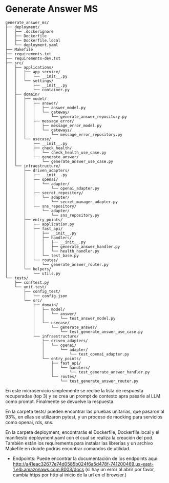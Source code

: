# Generate Answer MS

```
generate_answer_ms/
├── deployment/
│   ├── .dockerignore
│   ├── Dockerfile
│   ├── Dockerfile.local
│   └── deployment.yaml
├── Makefile
├── requirements.txt
├── requirements-dev.txt
├── src/
│   ├── applications/
│   │   ├── app_service/
│   │   │   └── __init__.py
│   │   └── settings/
│   │       ├── __init__.py
│   │       └── container.py
│   ├── domain/
│   │   ├── model/
│   │   │   ├── answer/
│   │   │   │   ├── answer_model.py
│   │   │   │   └── gateway/
│   │   │   │       └── generate_answer_repository.py
│   │   │   ├── message_error/
│   │   │   │   ├── message_error_model.py
│   │   │   │   └── gateways/
│   │   │   │       └── message_error_repository.py
│   │   └── usecase/
│   │       ├── __init__.py
│   │       ├── check_health/
│   │       │   └── check_health_use_case.py
│   │       └── generate_answer/
│   │           └── generate_answer_use_case.py
│   └── infraestructure/
│       ├── driven_adapters/
│       │   ├── __init__.py
│       │   ├── openai/
│       │   │   └── adapter/
│       │   │       └── openai_adapter.py
│       │   ├── secret_repository/
│       │   │   └── adapter/
│       │   │       └── secret_manager_adapter.py
│       │   └── sns_repository/
│       │       └── adapter/
│       │           └── sns_repository.py
│       ├── entry_points/
│       │   ├── application.py
│       │   ├── fast_api/
│       │   │   ├── __init__.py
│       │   │   ├── handlers/
│       │   │   │   ├── __init__.py
│       │   │   │   ├── generate_answer_handler.py
│       │   │   │   └── health_handler.py
│       │   │   └── test_base.py
│       │   └── routes/
│       │       └── generate_answer_router.py
│       └── helpers/
│           └── utils.py
└── tests/
    ├── conftest.py
    └── unit-test/
        ├── config_test/
        │   └── config.json
        └── src/
            ├── domain/
            │   ├── model/
            │   │   └── answer/
            │   │       └── test_answer_model.py
            │   └── usecase/
            │       └── generate_answer/
            │           └── test_generate_answer_use_case.py
            └── infraestructure/
                ├── driven_adapters/
                │   └── openai/
                │       └── adapter/
                │           └── test_openai_adapter.py
                └── entry_points/
                    ├── fast_api/
                    │   └── handlers/
                    │       └── test_generate_answer_handler.py
                    └── routes/
                        └── test_generate_answer_router.py
```

En este microservicio simplemente se recibe la lista de respuesta recuperadas (top 3) y se crea un prompt de contexto apra pasarle al LLM como prompt. Finalmente se devuelve la respuesta.

En la carpeta tests/ pueden encontrar las pruebas unitarias, que pasaron al 93%, en ellas se utilizaron pytest, y un proceso de mocking para servicios como openai, rds, sns.

En la carpeta deployment, encontrarás el Dockerfile, Dockerfile.local y el manifiesto deployment.yaml con el cual se realiza la creación del pod. También están los requirements para instalar las librerías y un archivo Makefile en donde podrás encontrar comandos de utilidad.

- Endpoints: Puede encontrar la documentación de los endpoints aquí: http://a41eac32677e74d0585b024f6a5d478f-741200469.us-east-1.elb.amazonaws.com:8003/docs (si hay un error al abrir por favor, cambia https por http al inicio de la url en el browser.)
